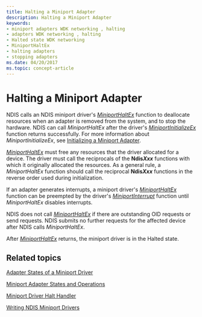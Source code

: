 ```yaml
---
title: Halting a Miniport Adapter
description: Halting a Miniport Adapter
keywords:
- miniport adapters WDK networking , halting
- adapters WDK networking , halting
- Halted state WDK networking
- MiniportHaltEx
- halting adapters
- stopping adapters
ms.date: 04/20/2017
ms.topic: concept-article
---
```


# Halting a Miniport Adapter





NDIS calls an NDIS miniport driver's [*MiniportHaltEx*](/windows-hardware/drivers/ddi/ndis/nc-ndis-miniport_halt) function to deallocate resources when an adapter is removed from the system, and to stop the hardware. NDIS can call *MiniportHaltEx* after the driver's [*MiniportInitializeEx*](/windows-hardware/drivers/ddi/ndis/nc-ndis-miniport_initialize) function returns successfully. For more information about *MiniportInitializeEx*, see [Initializing a Miniport Adapter](initializing-a-miniport-adapter.md).

[*MiniportHaltEx*](/windows-hardware/drivers/ddi/ndis/nc-ndis-miniport_halt) must free any resources that the driver allocated for a device. The driver must call the reciprocals of the **Ndis<em>Xxx</em>** functions with which it originally allocated the resources. As a general rule, a *MiniportHaltEx* function should call the reciprocal **Ndis<em>Xxx</em>** functions in the reverse order used during initialization.

If an adapter generates interrupts, a miniport driver's [*MiniportHaltEx*](/windows-hardware/drivers/ddi/ndis/nc-ndis-miniport_halt) function can be preempted by the driver's [*MiniportInterrupt*](/windows-hardware/drivers/ddi/ndis/nc-ndis-miniport_isr) function until *MiniportHaltEx* disables interrupts.

NDIS does not call [*MiniportHaltEx*](/windows-hardware/drivers/ddi/ndis/nc-ndis-miniport_halt) if there are outstanding OID requests or send requests. NDIS submits no further requests for the affected device after NDIS calls *MiniportHaltEx*.

After [*MiniportHaltEx*](/windows-hardware/drivers/ddi/ndis/nc-ndis-miniport_halt) returns, the miniport driver is in the Halted state.

## Related topics


[Adapter States of a Miniport Driver](adapter-states-of-a-miniport-driver.md)

[Miniport Adapter States and Operations](miniport-adapter-states-and-operations.md)

[Miniport Driver Halt Handler](halt-handler.md)

[Writing NDIS Miniport Drivers](./initializing-a-miniport-driver.md)

 

